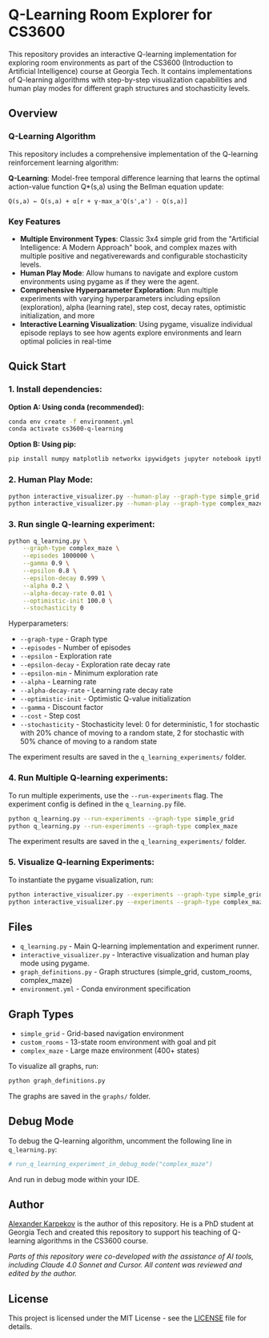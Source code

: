 # Q-Learning Room Explorer for CS3600

This repository provides an interactive Q-learning implementation for exploring room environments as part of the CS3600 (Introduction to Artificial Intelligence) course at Georgia Tech. It contains implementations of Q-learning algorithms with step-by-step visualization capabilities and human play modes for different graph structures and stochasticity levels.

## Overview

### Q-Learning Algorithm

This repository includes a comprehensive implementation of the Q-learning reinforcement learning algorithm:

**Q-Learning**: Model-free temporal difference learning that learns the optimal action-value function Q*(s,a) using the Bellman equation update:
```
Q(s,a) ← Q(s,a) + α[r + γ·max_a'Q(s',a') - Q(s,a)]
```

### Key Features

- **Multiple Environment Types**: Classic 3x4 simple grid from the "Artificial Intelligence: A Modern Approach" book, and complex mazes with multiple positive and negativerewards and configurable stochasticity levels.
- **Human Play Mode**: Allow humans to navigate and explore custom environments using pygame as if they were the agent.
- **Comprehensive Hyperparameter Exploration**: Run multiple experiments with varying hyperparameters including epsilon (exploration), alpha (learning rate), step cost, decay rates, optimistic initialization, and more
- **Interactive Learning Visualization**: Using pygame, visualize individual episode replays to see how agents explore environments and learn optimal policies in real-time

## Quick Start

### **1. Install dependencies:**

   **Option A: Using conda (recommended):**
   ```bash
   conda env create -f environment.yml
   conda activate cs3600-q-learning
   ```

   **Option B: Using pip:**
   ```bash
   pip install numpy matplotlib networkx ipywidgets jupyter notebook ipython pygame tqdm
   ```



### **2. Human Play Mode:**
   ```bash
   python interactive_visualizer.py --human-play --graph-type simple_grid
   python interactive_visualizer.py --human-play --graph-type complex_maze

   ```

### **3. Run single Q-learning experiment:**
   ```bash
   python q_learning.py \
       --graph-type complex_maze \
       --episodes 1000000 \
       --gamma 0.9 \
       --epsilon 0.8 \
       --epsilon-decay 0.999 \
       --alpha 0.2 \
       --alpha-decay-rate 0.01 \
       --optimistic-init 100.0 \
       --stochasticity 0
   ```

Hyperparameters:
- `--graph-type` - Graph type
- `--episodes` - Number of episodes
- `--epsilon` - Exploration rate
- `--epsilon-decay` - Exploration rate decay rate
- `--epsilon-min` - Minimum exploration rate
- `--alpha` - Learning rate
- `--alpha-decay-rate` - Learning rate decay rate
- `--optimistic-init` - Optimistic Q-value initialization
- `--gamma` - Discount factor
- `--cost` - Step cost
- `--stochasticity` - Stochasticity level: 0 for deterministic, 1 for stochastic with 20% chance of moving to a random state, 2 for stochastic with 50% chance of moving to a random state

The experiment results are saved in the `q_learning_experiments/` folder.

### **4. Run Multiple Q-learning experiments:**

To run multiple experiments, use the `--run-experiments` flag. The experiment config is defined in the `q_learning.py` file.

   ```bash
   python q_learning.py --run-experiments --graph-type simple_grid
   python q_learning.py --run-experiments --graph-type complex_maze
   ```

The experiment results are saved in the `q_learning_experiments/` folder.

### **5. Visualize Q-learning Experiments:**

To instantiate the pygame visualization, run:

   ```bash
   python interactive_visualizer.py --experiments --graph-type simple_grid
   python interactive_visualizer.py --experiments --graph-type complex_maze
   ```

## Files

- `q_learning.py` - Main Q-learning implementation and experiment runner.
- `interactive_visualizer.py` - Interactive visualization and human play mode using pygame.
- `graph_definitions.py` - Graph structures (simple_grid, custom_rooms, complex_maze)
- `environment.yml` - Conda environment specification

## Graph Types

- `simple_grid` - Grid-based navigation environment
- `custom_rooms` - 13-state room environment with goal and pit
- `complex_maze` - Large maze environment (400+ states)

To visualize all graphs, run:
```bash
python graph_definitions.py
```

The graphs are saved in the `graphs/` folder.


## Debug Mode

To debug the Q-learning algorithm, uncomment the following line in `q_learning.py`:
```python
# run_q_learning_experiment_in_debug_mode("complex_maze")
```
And run in debug mode within your IDE.

## Author

[Alexander Karpekov](https://alexkarpekov.com) is the author of this repository. He is a PhD student at Georgia Tech and created this repository to support his teaching of Q-learning algorithms in the CS3600 course.

*Parts of this repository were co-developed with the assistance of AI tools, including Claude 4.0 Sonnet and Cursor. All content was reviewed and edited by the author.*

## License

This project is licensed under the MIT License - see the [LICENSE](LICENSE) file for details.